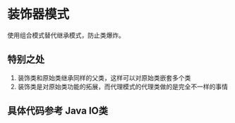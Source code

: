 # 装饰器模式
使用组合模式替代继承模式，防止类爆炸。
## 特别之处
1. 装饰类和原始类继承同样的父类，这样可以对原始类嵌套多个类
2. 装饰类是对原始类功能的拓展，而代理模式的代理类做的是完全不一样的事情
## 具体代码参考 Java IO类
